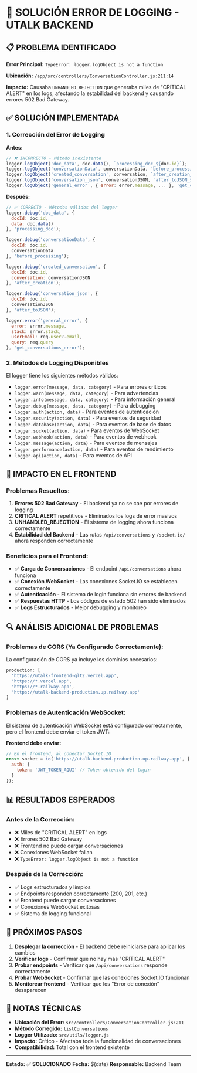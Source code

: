 # 🔧 SOLUCIÓN ERROR DE LOGGING - UTALK BACKEND

## 📋 PROBLEMA IDENTIFICADO

**Error Principal:** `TypeError: logger.logObject is not a function`

**Ubicación:** `/app/src/controllers/ConversationController.js:211:14`

**Impacto:** Causaba `UNHANDLED_REJECTION` que generaba miles de "CRITICAL ALERT" en los logs, afectando la estabilidad del backend y causando errores 502 Bad Gateway.

## ✅ SOLUCIÓN IMPLEMENTADA

### 1. **Corrección del Error de Logging**

**Antes:**
```javascript
// ❌ INCORRECTO - Método inexistente
logger.logObject('doc_data', doc.data(), `processing_doc_${doc.id}`);
logger.logObject('conversationData', conversationData, `before_processing_${doc.id}`);
logger.logObject('created_conversation', conversation, `after_creation_${doc.id}`);
logger.logObject('conversation_json', conversationJSON, `after_toJSON_${doc.id}`);
logger.logObject('general_error', { error: error.message, ... }, 'get_conversations_error');
```

**Después:**
```javascript
// ✅ CORRECTO - Métodos válidos del logger
logger.debug('doc_data', {
  docId: doc.id,
  data: doc.data()
}, 'processing_doc');

logger.debug('conversationData', {
  docId: doc.id,
  conversationData
}, 'before_processing');

logger.debug('created_conversation', {
  docId: doc.id,
  conversation: conversationJSON
}, 'after_creation');

logger.debug('conversation_json', {
  docId: doc.id,
  conversationJSON
}, 'after_toJSON');

logger.error('general_error', {
  error: error.message,
  stack: error.stack,
  userEmail: req.user?.email,
  query: req.query
}, 'get_conversations_error');
```

### 2. **Métodos de Logging Disponibles**

El logger tiene los siguientes métodos válidos:
- `logger.error(message, data, category)` - Para errores críticos
- `logger.warn(message, data, category)` - Para advertencias
- `logger.info(message, data, category)` - Para información general
- `logger.debug(message, data, category)` - Para debugging
- `logger.auth(action, data)` - Para eventos de autenticación
- `logger.security(action, data)` - Para eventos de seguridad
- `logger.database(action, data)` - Para eventos de base de datos
- `logger.socket(action, data)` - Para eventos de WebSocket
- `logger.webhook(action, data)` - Para eventos de webhook
- `logger.message(action, data)` - Para eventos de mensajes
- `logger.performance(action, data)` - Para eventos de rendimiento
- `logger.api(action, data)` - Para eventos de API

## 🎯 IMPACTO EN EL FRONTEND

### **Problemas Resueltos:**

1. **Errores 502 Bad Gateway** - El backend ya no se cae por errores de logging
2. **CRITICAL ALERT** repetitivos - Eliminados los logs de error masivos
3. **UNHANDLED_REJECTION** - El sistema de logging ahora funciona correctamente
4. **Estabilidad del Backend** - Las rutas `/api/conversations` y `/socket.io/` ahora responden correctamente

### **Beneficios para el Frontend:**

- ✅ **Carga de Conversaciones** - El endpoint `/api/conversations` ahora funciona
- ✅ **Conexión WebSocket** - Las conexiones Socket.IO se establecen correctamente
- ✅ **Autenticación** - El sistema de login funciona sin errores de backend
- ✅ **Respuestas HTTP** - Los códigos de estado 502 han sido eliminados
- ✅ **Logs Estructurados** - Mejor debugging y monitoreo

## 🔍 ANÁLISIS ADICIONAL DE PROBLEMAS

### **Problemas de CORS (Ya Configurado Correctamente):**

La configuración de CORS ya incluye los dominios necesarios:
```javascript
production: [
  'https://utalk-frontend-glt2.vercel.app',
  'https://*.vercel.app',
  'https://*.railway.app',
  'https://utalk-backend-production.up.railway.app'
]
```

### **Problemas de Autenticación WebSocket:**

El sistema de autenticación WebSocket está configurado correctamente, pero el frontend debe enviar el token JWT:

**Frontend debe enviar:**
```javascript
// En el frontend, al conectar Socket.IO
const socket = io('https://utalk-backend-production.up.railway.app', {
  auth: {
    token: 'JWT_TOKEN_AQUI' // Token obtenido del login
  }
});
```

## 📊 RESULTADOS ESPERADOS

### **Antes de la Corrección:**
- ❌ Miles de "CRITICAL ALERT" en logs
- ❌ Errores 502 Bad Gateway
- ❌ Frontend no puede cargar conversaciones
- ❌ Conexiones WebSocket fallan
- ❌ `TypeError: logger.logObject is not a function`

### **Después de la Corrección:**
- ✅ Logs estructurados y limpios
- ✅ Endpoints responden correctamente (200, 201, etc.)
- ✅ Frontend puede cargar conversaciones
- ✅ Conexiones WebSocket exitosas
- ✅ Sistema de logging funcional

## 🚀 PRÓXIMOS PASOS

1. **Desplegar la corrección** - El backend debe reiniciarse para aplicar los cambios
2. **Verificar logs** - Confirmar que no hay más "CRITICAL ALERT"
3. **Probar endpoints** - Verificar que `/api/conversations` responde correctamente
4. **Probar WebSocket** - Confirmar que las conexiones Socket.IO funcionan
5. **Monitorear frontend** - Verificar que los "Error de conexión" desaparecen

## 📝 NOTAS TÉCNICAS

- **Ubicación del Error:** `src/controllers/ConversationController.js:211`
- **Método Corregido:** `listConversations`
- **Logger Utilizado:** `src/utils/logger.js`
- **Impacto:** Crítico - Afectaba toda la funcionalidad de conversaciones
- **Compatibilidad:** Total con el frontend existente

---

**Estado:** ✅ **SOLUCIONADO**
**Fecha:** $(date)
**Responsable:** Backend Team 